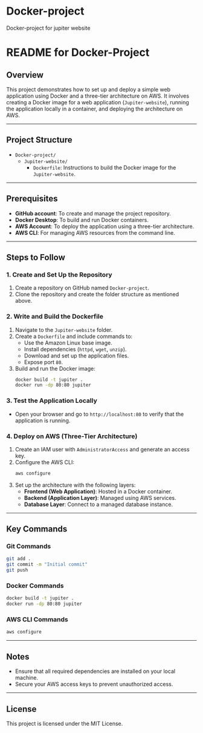 # Docker-project
Docker-project for jupiter website
# README for Docker-Project

## Overview

This project demonstrates how to set up and deploy a simple web application using Docker and a three-tier architecture on AWS. It involves creating a Docker image for a web application (`Jupiter-website`), running the application locally in a container, and deploying the architecture on AWS.

---

## Project Structure

- `Docker-project/`
  - `Jupiter-website/`
    - `Dockerfile`: Instructions to build the Docker image for the `Jupiter-website`.

---

## Prerequisites

- **GitHub account**: To create and manage the project repository.
- **Docker Desktop**: To build and run Docker containers.
- **AWS Account**: To deploy the application using a three-tier architecture.
- **AWS CLI**: For managing AWS resources from the command line.

---

## Steps to Follow

### 1. Create and Set Up the Repository
1. Create a repository on GitHub named `Docker-project`.
2. Clone the repository and create the folder structure as mentioned above.

### 2. Write and Build the Dockerfile
1. Navigate to the `Jupiter-website` folder.
2. Create a `Dockerfile` and include commands to:
   - Use the Amazon Linux base image.
   - Install dependencies (`httpd`, `wget`, `unzip`).
   - Download and set up the application files.
   - Expose port `80`.
3. Build and run the Docker image:
   ```bash
   docker build -t jupiter .
   docker run -dp 80:80 jupiter
   ```

### 3. Test the Application Locally
- Open your browser and go to `http://localhost:80` to verify that the application is running.

### 4. Deploy on AWS (Three-Tier Architecture)
1. Create an IAM user with `AdministratorAccess` and generate an access key.
2. Configure the AWS CLI:
   ```bash
   aws configure
   ```
3. Set up the architecture with the following layers:
   - **Frontend (Web Application)**: Hosted in a Docker container.
   - **Backend (Application Layer)**: Managed using AWS services.
   - **Database Layer**: Connect to a managed database instance.

---

## Key Commands

### Git Commands
```bash
git add .
git commit -m "Initial commit"
git push
```

### Docker Commands
```bash
docker build -t jupiter .
docker run -dp 80:80 jupiter
```

### AWS CLI Commands
```bash
aws configure
```

---

## Notes
- Ensure that all required dependencies are installed on your local machine.
- Secure your AWS access keys to prevent unauthorized access.

---

## License
This project is licensed under the MIT License.
